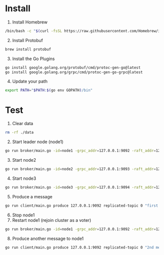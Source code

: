# Install
1. Install Homebrew
```bash
/bin/bash -c "$(curl -fsSL https://raw.githubusercontent.com/Homebrew/install/HEAD/install.sh)"
```

2. Install Protobuf
```bash
brew install protobuf
```

3. Install the Go Plugins
```bash
go install google.golang.org/protobuf/cmd/protoc-gen-go@latest
go install google.golang.org/grpc/cmd/protoc-gen-go-grpc@latest
```

4. Update your path
```bash
export PATH="$PATH:$(go env GOPATH)/bin"
```

# Test
1. Clear data
```bash
rm -rf ./data
```
2. Start leader node (node1)
```bash
go run broker/main.go -id=node1 -grpc_addr=127.0.0.1:9092 -raft_addr=127.0.0.1:19092 -http_addr=127.0.0.1:8080
```
3. Start node2
```bash
go run broker/main.go -id=node2 -grpc_addr=127.0.0.1:9093 -raft_addr=127.0.0.1:19093 -http_addr=127.0.0.1:8081 -join_addr=127.0.0.1:8080
```
4. Start node3
```bash
go run broker/main.go -id=node3 -grpc_addr=127.0.0.1:9094 -raft_addr=127.0.0.1:19094 -http_addr=127.0.0.1:8082 -join_addr=127.0.0.1:8080
```
5. Produce a message
```bash
go run client/main.go produce 127.0.0.1:9092 replicated-topic 0 "first message"
```
6. Stop node1
7. Restart node1 (rejoin cluster as a voter)
```bash
go run broker/main.go -id=node1 -grpc_addr=127.0.0.1:9092 -raft_addr=127.0.0.1:19092 -http_addr=127.0.0.1:8080 -join_addr=127.0.0.1:8081
```
8. Produce another message to node1
```bash
go run client/main.go produce 127.0.0.1:9092 replicated-topic 0 "2nd message"
```

